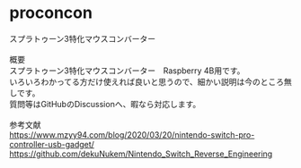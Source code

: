 # proconcon
スプラトゥーン3特化マウスコンバーター<br>
<br>
概要<br>
スプラトゥーン3特化マウスコンバーター　Raspberry 4B用です。<br>
いろいろわかってる方だけ使えれば良いと思うので、細かい説明は今のところ無しです。<br>
質問等はGitHubのDiscussionへ、暇なら対応します。<br>
<br>
参考文献<br>
https://www.mzyy94.com/blog/2020/03/20/nintendo-switch-pro-controller-usb-gadget/<br>
https://github.com/dekuNukem/Nintendo_Switch_Reverse_Engineering<br>






